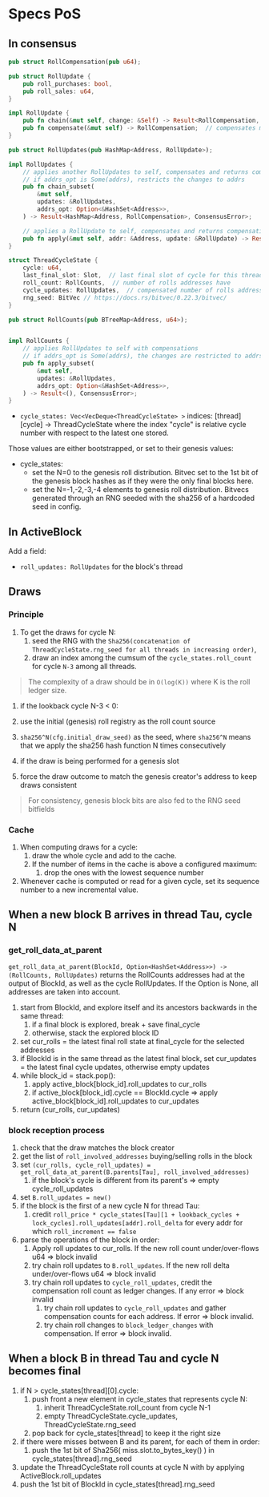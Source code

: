 # Specs PoS

## In consensus

```rust
pub struct RollCompensation(pub u64);

pub struct RollUpdate {
    pub roll_purchases: bool,
    pub roll_sales: u64,
}

impl RollUpdate {
	pub fn chain(&mut self, change: &Self) -> Result<RollCompensation, ConsensusError>;  // fuses Change into self and compensates + returns the number of matching purchases/sales
	pub fn compensate(&mut self) -> RollCompensation;  // compensates matching purchases/sales and returns their count
}

pub struct RollUpdates(pub HashMap<Address, RollUpdate>);

impl RollUpdates {
    // applies another RollUpdates to self, compensates and returns compensation counts for each compensated address
	// if addrs_opt is Some(addrs), restricts the changes to addrs
    pub fn chain_subset(
        &mut self,
        updates: &RollUpdates,
        addrs_opt: Option<&HashSet<Address>>,
    ) -> Result<HashMap<Address, RollCompensation>, ConsensusError>;

    // applies a RollUpdate to self, compensates and returns compensation count
    pub fn apply(&mut self, addr: &Address, update: &RollUpdate) -> Result<RollCompensation, ConsensusError>;
}

struct ThreadCycleState {
    cycle: u64,
    last_final_slot: Slot,  // last final slot of cycle for this thread (even if miss)
    roll_count: RollCounts,  // number of rolls addresses have
    cycle_updates: RollUpdates,  // compensated number of rolls addresses have bought/sold in the cycle
    rng_seed: BitVec // https://docs.rs/bitvec/0.22.3/bitvec/
}

pub struct RollCounts(pub BTreeMap<Address, u64>);


impl RollCounts {
    // applies RollUpdates to self with compensations
    // if addrs_opt is Some(addrs), the changes are restricted to addrs 
    pub fn apply_subset(
        &mut self,
        updates: &RollUpdates,
        addrs_opt: Option<&HashSet<Address>>,
    ) -> Result<(), ConsensusError>;
}
```

* `cycle_states: Vec<VecDeque<ThreadCycleState> >` indices: [thread][cycle] -> ThreadCycleState
where the index "cycle" is relative cycle number with respect to the latest one stored. 

Those values are either bootstrapped, or set to their genesis values:
* cycle_states:
  * set the N=0 to the genesis roll distribution. Bitvec set to the 1st bit of the genesis block hashes as if they were the only final blocks here.
  * set the N=-1,-2,-3,-4 elements to genesis roll distribution. Bitvecs generated through an RNG seeded with the sha256 of a hardcoded seed in config.

## In ActiveBlock

Add a field:

* `roll_updates: RollUpdates`  for the block's thread


## Draws

### Principle

1. To get the draws for cycle N:
	1. seed the RNG with the `Sha256(concatenation of ThreadCycleState.rng_seed for all threads in increasing order)`,
	2. draw an index among the cumsum of the `cycle_states.roll_count` for cycle `N-3` among all threads.

> The complexity of a draw should be in `O(log(K))` where K is the roll ledger size.

1. if the lookback cycle N-3 < 0:
  1. use the initial (genesis) roll registry as the roll count source
  2. `sha256^N(cfg.initial_draw_seed)` as the seed, where `sha256^N` means that we apply the sha256 hash function N times consecutively

2.  if the draw is being performed for a genesis slot
  1. force the draw outcome to match the genesis creator's address to keep draws consistent

> For consistency, genesis block bits are also fed to the RNG seed bitfields

### Cache


1. When computing draws for a cycle:
	1. draw the whole cycle and add to the cache.
	2. If the number of items in the cache is above a configured maximum:
		1. drop the ones with the lowest sequence number
2. Whenever cache is computed or read for a given cycle, set its sequence number to a new incremental value.


## When a new block B arrives in thread Tau, cycle N

### get_roll_data_at_parent

`get_roll_data_at_parent(BlockId, Option<HashSet<Address>>) -> (RollCounts, RollUpdates)` returns the RollCounts addresses had at the output of BlockId, as well as the cycle RollUpdates.
If the Option is None, all addresses are taken into account.

1. start from BlockId, and explore itself and its ancestors backwards in the same thread:
	1. if a final block is explored, break + save final_cycle
	2. otherwise, stack the explored block ID
2. set cur_rolls = the latest final roll state at final_cycle for the selected addresses 
3. if BlockId is in the same thread as the latest final block, set cur_updates = the latest final cycle updates, otherwise empty updates
4. while block_id = stack.pop():
	1. apply active_block[block_id].roll_updates to cur_rolls
	2. if active_block[block_id].cycle == BlockId.cycle => apply active_block[block_id].roll_updates to cur_updates
5. return (cur_rolls, cur_updates)

### block reception process

1. check that the draw matches the block creator
2. get the list of `roll_involved_addresses` buying/selling rolls in the block
3. set `(cur_rolls, cycle_roll_updates) = get_roll_data_at_parent(B.parents[Tau], roll_involved_addresses)`
    1. if the block's cycle is different from its parent's => empty cycle_roll_updates
4. set `B.roll_updates = new()`
5. if the block is the first of a new cycle N for thread Tau:
	1. credit `roll_price * cycle_states[Tau][1 + lookback_cycles + lock_cycles].roll_updates[addr].roll_delta` for every addr for which `roll_increment == false`
6. parse the operations of the block in order:
	1. Apply roll updates to cur_rolls. If the new roll count under/over-flows u64 => block invalid
	2. try chain roll updates to `B.roll_updates`. If the new roll delta under/over-flows u64 => block invalid
	3. try chain roll updates to `cycle_roll_updates`, credit the compensation roll count as ledger changes. If any error => block invalid
		1. try chain roll updates to `cycle_roll_updates` and gather compensation counts for each address. If error => block invalid.
		2. try chain roll changes to `block_ledger_changes` with compensation. If error => block invalid.

## When a block B in thread Tau and cycle N becomes final

1. if N > cycle_states[thread][0].cycle:
	1. push front a new element in cycle_states that represents cycle N:
		1. inherit ThreadCycleState.roll_count from cycle N-1
		2. empty ThreadCycleState.cycle_updates, ThreadCycleState.rng_seed
	2. pop back for cycle_states[thread] to keep it the right size
2. if there were misses between B and its parent, for each of them in order:
	1. push the 1st bit of Sha256( miss.slot.to_bytes_key() ) in cycle_states[thread].rng_seed
3. update the ThreadCycleState roll counts at cycle N with by applying ActiveBlock.roll_updates
4. push the 1st bit of BlockId in cycle_states[thread].rng_seed
